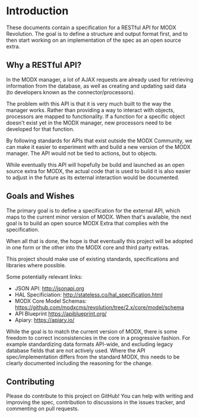 # Introduction

These documents contain a specification for a RESTful API for MODX Revolution. The goal is to define a structure and output format first, and to then start working on an implementation of the spec as an open source extra. 

## Why a RESTful API?

In the MODX manager, a lot of AJAX requests are already used for retrieving information from the database, as well as creating and updating said data (to developers known as the connector/processors). 

The problem with this API is that it is very much built to the way the manager works. Rather than providing a way to interact with objects, processors are mapped to functionality. If a function for a specific object doesn't exist yet in the MODX manager, new processors need to be developed for that function. 

By following standards for APIs that exist outside the MODX Community, we can make it easier to experiment with and build a new version of the MODX manager. The API would not be tied to actions, but to objects. 

While eventually this API will hopefully be build and launched as an open source extra for MODX, the actual code that is used to build it is also easier to adjust in the future as its external interaction would be documented. 

## Goals and Wishes

The primary goal is to define a specification for the external API, which maps to the current minor version of MODX. When that's available, the next goal is to build an open source MODX Extra that complies with the specification. 

When all that is done, the hope is that eventually this project will be adopted in one form or the other into the MODX core and third party extras. 

This project should make use of existing standards, specifications and libraries where possible. 

Some potentially relevant links: 

- JSON API: http://jsonapi.org
- HAL Specificiation: http://stateless.co/hal_specification.html
- MODX Core Model Schemas: https://github.com/modxcms/revolution/tree/2.x/core/model/schema
- API Blueprint https://apiblueprint.org/
- Apiary: https://apiary.io/

While the goal is to match the current version of MODX, there is some freedom to correct inconsistencies in the core in a progressive fashion. For example standardizing data formats API-wide, and excluding legacy database fields that are not actively used. Where the API spec/implementation differs from the standard MODX, this needs to be clearly documented including the reasoning for the change. 

## Contributing

Please do contribute to this project on GitHub! You can help with writing and improving the spec, contribution to discussions in the issues tracker, and commenting on pull requests. 
